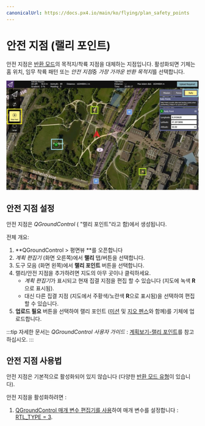 ```yaml
---
canonicalUrl: https://docs.px4.io/main/ko/flying/plan_safety_points
---
```


# 안전 지점 (랠리 포인트)

안전 지점은 [반환 모드](../flight_modes/return.md)의 목적지/착륙 지점을 대체하는 지점입니다. 활성화되면 기체는 홈 위치, 임무 착륙 패턴 또는 *안전 지점*중 *가장 가까운 반환 목적지*를 선택합니다.

![안전 지점](../../assets/qgc/plan/rally_point/rally_points.jpg)

## 안전 지점 설정

안전 지점은 *QGroundControl* ( "랠리 포인트"라고 함)에서 생성됩니다.

전체 개요:
1. **QGroundControl > 평면뷰 **를 오픈합니다
1. *계획 편집기* (화면 오른쪽)에서 **랠리** 탭/버튼을 선택합니다.
1. 도구 모음 (화면 왼쪽)에서 **랠리 포인트** 버튼을 선택합니다.
1. 랠리/안전 지점을 추가하려면 지도의 아무 곳이나 클릭하세요.
   - *계획 편집기*가 표시되고 현재 집결 지점을 편집 할 수 있습니다 (지도에 녹색 **R**으로 표시됨).
   - 대신 다른 집결 지점 (지도에서 주황색/노란색 **R**으로 표시됨)을 선택하여 편집할 수 있습니다.
1. **업로드 필요** 버튼을 선택하여 랠리 포인트 ([미션](../flying/missions.md) 및 [지오 펜스](../flying/geofence.md)와 함께)를 기체에 업로드합니다.

:::tip
자세한 문서는 *QGroundControl 사용자 가이드* : [계획보기-랠리 포인트](https://docs.qgroundcontrol.com/en/PlanView/PlanRallyPoints.html)를 참고하십시오.
:::

## 안전 지점 사용법

안전 지점은 기본적으로 활성화되어 있지 않습니다 (다양한 [반환 모드 유형](../flight_modes/return.md#return_types)이 있습니다).

안전 지점을 활성화하려면 :
1. [QGroundControl 매개 변수 편집기를 사용](../advanced_config/parameters.md)하여 매개 변수를 설정합니다 : [RTL_TYPE = 3](../advanced_config/parameter_reference.md#RTL_TYPE).
